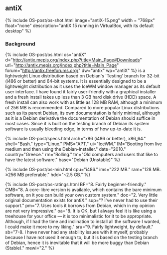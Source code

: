 ## antiX
{% include OS-post/os-shot.html image="antiX-15.png" width = "768px" float="none" description="antiX 15 running in VirtualBox, with its default desktop" %}

### Background
{% include OS-post/os.html os="antiX" d="http://antix.mepis.org/index.php?title=Main_Page#Downloads" url="http://antix.mepis.org/index.php?title=Main_Page" forum="http://antix.freeforums.org/" dw="antix" wp="antiX" %} is a lightweight Linux distribution based on Debian's 'Testing' branch for 32-bit (i486 or better) and 64-bit systems. It is essentially designed to be a lightweight distribution as it uses the IceWM window manager as its default user interface. I have found it fairly user-friendly with a graphical installer and a fresh install takes up less than 3 GB hard disk drive (HDD) space. A fresh install can also work with as little as 128 MB RAM, although a minimum of 256 MB is recommended. Compared to more popular Linux distributions such as its parent Debian, its own documentation is fairly minimal, although as it is a Debian derivative the documentation of Debian should suffice in most cases. Since it is built on the testing branch of Debian its system software is usually bleeding edge, in terms of how up-to-date it is.

{% include OS-post/specs.html arch="x86 (i486 or better), x86_64." shell="Bash." type="Linux." PMS="APT." ui="IceWM." IM="Booting from live medium and then using the Debian-Installer." date="2010." country="Greece." rm="Rolling." tm="Old computers and users that like to have the latest software." base="Debian (Unstable)" %}

{% include OS-post/os-min.html cpu="i486." ims="222 MB." ram="128 MB. &geq;256 MB preferable." hdd="~2.5 GB." %}

{% include OS-post/os-ratings.html BF="8. Fairly beginner-friendly." CMB="8. A core-libre version is available, which contains the bare minimum software, on it you can build your own custom system." doc="2. Very little original documentation exists for antiX." sup="? I've never had to use their support." pm="7. Uses tools it borrows from Debian, which in my opinion are not very impressive." oa="8. It is OK, but I always feel it is like using a treehouse for your office &mdash; it is too minimalistic for it to be appropriate. Although, if I had the time and inclination to install all the software I wanted, I could make it more to my liking." sru="9. Fairly lightweight, by default." sb="7-8. I have never had any stability issues with it myself, probably because I have not used it enough to, but it is based on the testing branch of Debian, hence it is inevitable that it will be more buggy than Debian (Stable)."  mewi="2." %}
